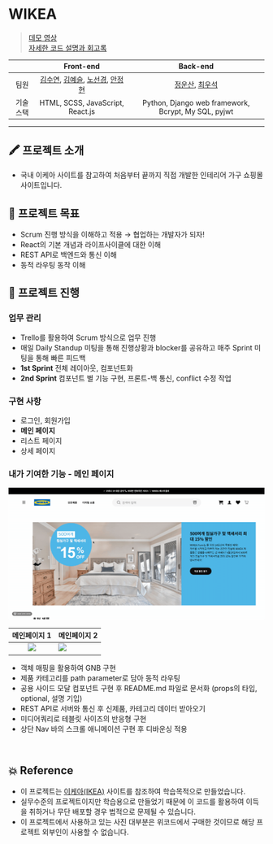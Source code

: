 # WIKEA

> [데모 영상](https://youtu.be/I6-gSyTRVAU)  
> [자세한 코드 설명과 회고록](https://yesl-kim.github.io/posts/wikea)

|           |                                                                           Front-end                                                                            |                                       Back-end                                       |
| :-------: | :------------------------------------------------------------------------------------------------------------------------------------------------------------: | :----------------------------------------------------------------------------------: |
|   팀원    | [김수연](https://github.com/ksy4568), [김예슬](https://github.com/yesl-kim), [노선경](https://github.com/celline1637), [안정현](https://github.com/ahnjeongh2) | [정운산](https://github.com/Action2theFuture), [최우석](https://github.com/tonic523) |
| 기술 스택 |                                                                HTML, SCSS, JavaScript, React.js                                                                |                 Python, Django web framework, Bcrypt, My SQL, pyjwt                  |

---

## 🖍 프로젝트 소개

- 국내 이케아 사이트를 참고하여 처음부터 끝까지 직접 개발한 인테리어 가구 쇼핑몰 사이트입니다.

## 🎯 프로젝트 목표

- Scrum 진행 방식을 이해하고 적용 → 협업하는 개발자가 되자!
- React의 기본 개념과 라이프사이클에 대한 이해
- REST API로 백엔드와 통신 이해
- 동적 라우팅 동작 이해

## 📌 프로젝트 진행

### 업무 관리

- Trello를 활용하여 Scrum 방식으로 업무 진행
- 매일 Daily Standup 미팅을 통해 진행상황과 blocker를 공유하고 매주 Sprint 미팅을 통해 빠른 피드백
- **1st Sprint** 전체 레이아웃, 컴포넌트화
- **2nd Sprint** 컴포넌트 별 기능 구현, 프론트-백 통신, conflict 수정 작업

### 구현 사항

- 로그인, 회원가입
- **메인 페이지**
- 리스트 페이지
- 상세 페이지

### 내가 기여한 기능 - 메인 페이지

![메인페이지 GNB](https://github.com/yesl-kim/wikea/blob/main/mainGNB.gif?raw=true)

|                                   메인페이지 1                                   | 메인페이지 2                                                                      |
| :------------------------------------------------------------------------------: | :-------------------------------------------------------------------------------- |
| ![](https://github.com/yesl-kim/wikea/blob/main/mainpage-scrollbox.gif?raw=true) | ![](https://github.com/yesl-kim/wikea/blob/main/mainpage-newProduct.gif?raw=true) |

- 객체 매핑을 활용하여 GNB 구현
- 제품 카테고리를 path parameter로 담아 동적 라우팅
- 공용 사이드 모달 컴포넌트 구현 후 README.md 파일로 문서화 (props의 타입, optional, 설명 기입)
- REST API로 서버와 통신 후 신제품, 카테고리 데이터 받아오기
- 미디어쿼리로 테블릿 사이즈의 반응형 구현
- 상단 Nav 바의 스크롤 애니메이션 구현 후 디바운싱 적용

<br/>

## 💥 Reference

- 이 프로젝트는 [이케아(IKEA)](https://www.ikea.com/kr/ko/) 사이트를 참조하여 학습목적으로 만들었습니다.
- 실무수준의 프로젝트이지만 학습용으로 만들었기 때문에 이 코드를 활용하여 이득을 취하거나 무단 배포할 경우 법적으로 문제될 수 있습니다.
- 이 프로젝트에서 사용하고 있는 사진 대부분은 위코드에서 구매한 것이므로 해당 프로젝트 외부인이 사용할 수 없습니다.
